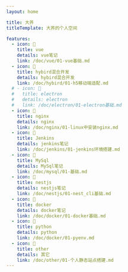 ```yaml
---
layout: home

title: 大荞
titleTemplate: 大荞的个人空间

features:
  - icon: 📝
    title: vue
    details: vue笔记
    link: /doc/vue/01-vue基础.md
  - icon: 📝
    title: hybird混合开发
    details: hybird混合开发
    link: /doc/hybird/01-h5移动端适配.md
  # - icon: 📝
  #   title: electron
  #   details: electron
  #   link: /doc/electron/01-electron基础.md
  - icon: 📝
    title: nginx
    details: nginx
    link: /doc/nginx/01-linux中安装nginx.md
  - icon: 📝
    title: Jenkins
    details: jenkins笔记
    link: /doc/jenkins/01-jenkins环境搭建.md
  - icon: 📝
    title: MySql
    details: MySql笔记
    link: /doc/mysql/01-基础.md
  - icon: 📝
    title: nestjs
    details: nestjs笔记
    link: /doc/nestjs/01-nest_cli基础.md
  - icon: 📝
    title: docker
    details: docker笔记
    link: /doc/docker/01-docker基础.md
  - icon: 📝
    title: python
    details: python
    link: /doc/docker/01-pyenv.md
  - icon: 📝
    title: other
    details: 其它
    link: /doc/other/01-个人静态站点搭建.md 
---
```


<style>
:root {
  --vp-home-hero-name-color: transparent;
  --vp-home-hero-name-background: -webkit-linear-gradient(120deg, #bd34fe 30%, #41d1ff);

  --vp-home-hero-image-background-image: linear-gradient(-45deg, #bd34fe 50%, #47caff 50%);
  --vp-home-hero-image-filter: blur(44px);
}

@media (min-width: 640px) {
  :root {
    --vp-home-hero-image-filter: blur(56px);
  }
}

@media (min-width: 960px) {
  :root {
    --vp-home-hero-image-filter: blur(68px);
  }
  .VPNavBar {
    border-bottom: 1px solid var(--vp-c-divider);
  }
  .VPFeatures {
    margin-top: 40px;
  }
}
</style>
